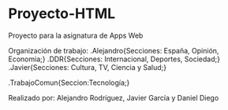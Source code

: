 # Proyecto-HTML
Proyecto para la asignatura de Apps Web

Organización de trabajo:
.Alejandro{Secciones: España, Opinión, Economia;}
.DDR{Secciones: Internacional, Deportes, Sociedad;}
.Javier{Secciones: Cultura, TV, Ciencia y Salud;}

.TrabajoComun{Seccion:Tecnología;}

Realizado por: Alejandro Rodríguez, Javier García y Daniel Diego
